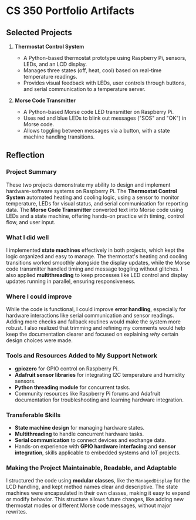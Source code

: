 # CS 350 Portfolio Artifacts

## Selected Projects

1. **Thermostat Control System**  
   - A Python-based thermostat prototype using Raspberry Pi, sensors, LEDs, and an LCD display.
   - Manages three states (off, heat, cool) based on real-time temperature readings.
   - Provides visual feedback with LEDs, user controls through buttons, and serial communication to a temperature server.

2. **Morse Code Transmitter**  
   - A Python-based Morse code LED transmitter on Raspberry Pi.
   - Uses red and blue LEDs to blink out messages ("SOS" and "OK") in Morse code.
   - Allows toggling between messages via a button, with a state machine handling transitions.

## Reflection

### Project Summary
These two projects demonstrate my ability to design and implement hardware-software systems on Raspberry Pi. The **Thermostat Control System** automated heating and cooling logic, using a sensor to monitor temperature, LEDs for visual status, and serial communication for reporting data. The **Morse Code Transmitter** converted text into Morse code using LEDs and a state machine, offering hands-on practice with timing, control flow, and user input.

### What I did well
I implemented **state machines** effectively in both projects, which kept the logic organized and easy to manage. The thermostat's heating and cooling transitions worked smoothly alongside the display updates, while the Morse code transmitter handled timing and message toggling without glitches. I also applied **multithreading** to keep processes like LED control and display updates running in parallel, ensuring responsiveness.

### Where I could improve
While the code is functional, I could improve **error handling**, especially for hardware interactions like serial communication and sensor readings. Adding more checks and fallback routines would make the system more robust. I also realized that trimming and refining my comments would help keep the documentation clearer and focused on explaining *why* certain design choices were made.

### Tools and Resources Added to My Support Network
- **gpiozero** for GPIO control on Raspberry Pi.
- **Adafruit sensor libraries** for integrating I2C temperature and humidity sensors.
- **Python threading module** for concurrent tasks.
- Community resources like Raspberry Pi forums and Adafruit documentation for troubleshooting and learning hardware integration.

### Transferable Skills
- **State machine design** for managing hardware states.
- **Multithreading** to handle concurrent hardware tasks.
- **Serial communication** to connect devices and exchange data.
- Hands-on experience with **GPIO hardware interfacing** and **sensor integration**, skills applicable to embedded systems and IoT projects.

### Making the Project Maintainable, Readable, and Adaptable
I structured the code using **modular classes**, like the `ManagedDisplay` for the LCD handling, and kept method names clear and descriptive. The state machines were encapsulated in their own classes, making it easy to expand or modify behavior. This structure allows future changes, like adding new thermostat modes or different Morse code messages, without major rewrites.
